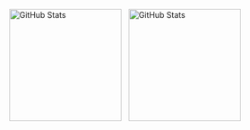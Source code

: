 <p>
  <img 
    align="left" 
    alt="GitHub Stats" 
    height="200" 
    style="padding-right: 10px;" 
    src="http://github-profile-summary-cards.vercel.app/api/cards/profile-details?username=MiguelFerreiira&theme=solarized"  
  />

<img 
      align="left" 
      alt="GitHub Stats" 
      height="200" 
      src="http://github-profile-summary-cards.vercel.app/api/cards/repos-per-language?username=MiguelFerreiira&theme=solarized"
  />

</p>
